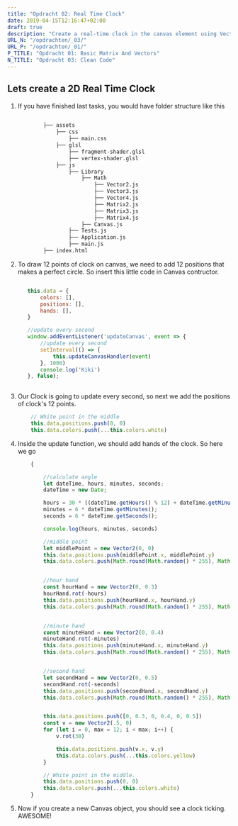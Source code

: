 ```yaml
---
title: "Opdracht 02: Real Time Clock"
date: 2019-04-15T12:16:47+02:00
draft: true
description: "Create a real-time clock in the canvas element using Vector classes."
URL_N: "/opdrachten/_03/"
URL_P: "/opdrachten/_01/"
P_TITLE: "Opdracht 01: Basic Matrix And Vectors"
N_TITLE: "Opdracht 03: Clean Code"
---
```

## Lets create a 2D Real Time Clock

1. If you have finished last tasks, you would have folder structure like this

    ```bash
            
            ├── assets
                ├── css
                    ├── main.css
                ├── glsl
                    ├── fragment-shader.glsl
                    ├── vertex-shader.glsl
                ├── js
                    ├── Library
                        ├── Math
                            ├── Vector2.js
                            ├── Vector3.js
                            ├── Vector4.js
                            ├── Matrix2.js
                            ├── Matrix3.js
                            ├── Matrix4.js
                        ├── Canvas.js
                    ├── Tests.js
                    ├── Application.js
                    ├── main.js
            ├── index.html
    ```
2. To draw 12 points of clock on canvas, we need to add 12 positions that makes a perfect circle. So insert this little code in Canvas contructor.

     ```js

        this.data = {
            colors: [],
            positions: [],
            hands: [],
        }

        //update every second
        window.addEventListener('updateCanvas', event => {
            //update every second
            setInterval(() => {
                this.updateCanvasHandler(event)
            }, 1000)
            console.log('Kiki')
        }, false);
        

    ```
    
3. Our Clock is going to update every second, so next we add the positions of clock's 12 points.

    ```js
        // White point in the middle
        this.data.positions.push(0, 0)
        this.data.colors.push(...this.colors.white)

    ```

4. Inside the update function, we should add hands of the clock. So here we go

    ```js
        {

            //calculate angle
            let dateTime, hours, minutes, seconds;
            dateTime = new Date;

            hours = 30 * ((dateTime.getHours() % 12) + dateTime.getMinutes() / 60);
            minutes = 6 * dateTime.getMinutes();
            seconds = 6 * dateTime.getSeconds();

            console.log(hours, minutes, seconds)

            //middle point
            let middlePoint = new Vector2(0, 0)
            this.data.positions.push(middlePoint.x, middlePoint.y)
            this.data.colors.push(Math.round(Math.random() * 255), Math.round(Math.random() * 255), Math.round(Math.random() * 255), 0)


            //hour hand
            const hourHand = new Vector2(0, 0.3)
            hourHand.rot(-hours)
            this.data.positions.push(hourHand.x, hourHand.y)
            this.data.colors.push(Math.round(Math.random() * 255), Math.round(Math.random() * 255), Math.round(Math.random() * 255), 0)


            //minute hand
            const minuteHand = new Vector2(0, 0.4)
            minuteHand.rot(-minutes)
            this.data.positions.push(minuteHand.x, minuteHand.y)
            this.data.colors.push(Math.round(Math.random() * 255), Math.round(Math.random() * 255), Math.round(Math.random() * 255), 0)


            //second hand
            let secondHand = new Vector2(0, 0.5)
            secondHand.rot(-seconds)
            this.data.positions.push(secondHand.x, secondHand.y)
            this.data.colors.push(Math.round(Math.random() * 255), Math.round(Math.random() * 255), Math.round(Math.random() * 255), 0)


            this.data.positions.push([0, 0.3, 0, 0.4, 0, 0.5])
            const v = new Vector2(.5, 0)
            for (let i = 0, max = 12; i < max; i++) {
                v.rot(30)

                this.data.positions.push(v.x, v.y)
                this.data.colors.push(...this.colors.yellow)
            }

            // White point in the middle.
            this.data.positions.push(0, 0)
            this.data.colors.push(...this.colors.white)
        }
    ```

5. Now if you create a new Canvas object, you should see a clock ticking. AWESOME!